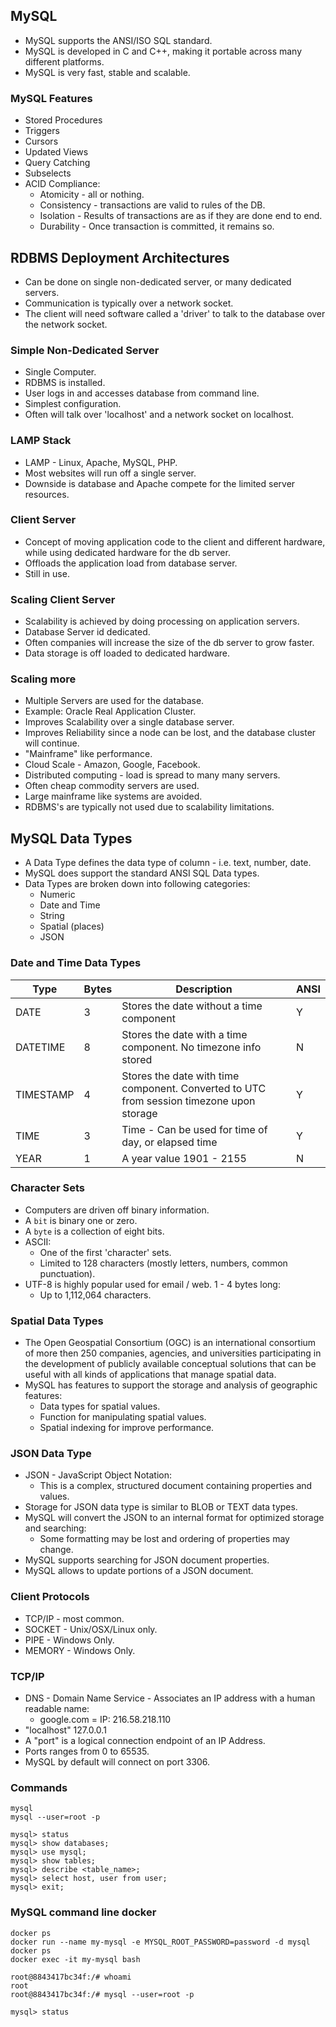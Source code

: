 ## MySQL

- MySQL supports the ANSI/ISO SQL standard.
- MySQL is developed in C and C++, making it portable across many different platforms.
- MySQL is very fast, stable and scalable.

### MySQL Features

- Stored Procedures
- Triggers
- Cursors
- Updated Views
- Query Catching
- Subselects
- ACID Compliance:
    - Atomicity - all or nothing.
    - Consistency - transactions are valid to rules of the DB.
    - Isolation - Results of transactions are as if they are done end to end.
    - Durability - Once transaction is committed, it remains so.

## RDBMS Deployment Architectures

- Can be done on single non-dedicated server, or many dedicated servers.
- Communication is typically over a network socket.
- The client will need software called a 'driver' to talk to the database over the network socket.

### Simple Non-Dedicated Server

- Single Computer.
- RDBMS is installed.
- User logs in and accesses database from command line.
- Simplest configuration.
- Often will talk over 'localhost' and a network socket on localhost.

### LAMP Stack

- LAMP - Linux, Apache, MySQL, PHP.
- Most websites will run off a single server.
- Downside is database and Apache compete for the limited server resources.

### Client Server

- Concept of moving application code to the client and different hardware, while using dedicated hardware
for the db server.
- Offloads the application load from database server.
- Still in use.

### Scaling Client Server

- Scalability is achieved by doing processing on application servers.
- Database Server id dedicated.
- Often companies will increase the size of the db server to grow faster.
- Data storage is off loaded to dedicated hardware.

### Scaling more

- Multiple Servers are used for the database.
- Example: Oracle Real Application Cluster.
- Improves Scalability over a single database server.
- Improves Reliability since a node can be lost, and the database cluster will continue.
- "Mainframe" like performance.
- Cloud Scale - Amazon, Google, Facebook.
- Distributed computing - load is spread to many many servers.
- Often cheap commodity servers are used.
- Large mainframe like systems are avoided.
- RDBMS's are typically not used due to scalability limitations.

## MySQL Data Types

- A Data Type defines the data type of column - i.e. text, number, date.
- MySQL does support the standard ANSI SQL Data types.
- Data Types are broken down into following categories:
    - Numeric
    - Date and Time
    - String
    - Spatial (places)
    - JSON

### Date and Time Data Types

| Type | Bytes | Description | ANSI |
|---|---|---|---|
| DATE | 3 | Stores the date without a time component | Y |
| DATETIME | 8 | Stores the date with a time component. No timezone info stored | N |
| TIMESTAMP | 4 | Stores the date with time component. Converted to UTC from session timezone upon storage | Y |
| TIME | 3 | Time - Can be used for time of day, or elapsed time | Y |
| YEAR | 1 | A year value 1901 - 2155 | N |

### Character Sets

- Computers are driven off binary information.
- A `bit` is binary one or zero.
- A `byte` is a collection of eight bits.
- ASCII:
    - One of the first 'character' sets.
    - Limited to 128 characters (mostly letters, numbers, common punctuation).
- UTF-8 is highly popular used for email / web. 1 - 4 bytes long:
    - Up to 1,112,064 characters.

### Spatial Data Types

- The Open Geospatial Consortium (OGC) is an international consortium of more then 250 companies,
agencies, and universities participating in the development of publicly available conceptual solutions that
can be useful with all kinds of applications that manage spatial data.
- MySQL has features to support the storage and analysis of geographic features:
    - Data types for spatial values.
    - Function for manipulating spatial values.
    - Spatial indexing for improve performance.

### JSON Data Type

- JSON - JavaScript Object Notation:
    - This is a complex, structured document containing properties and values.
- Storage for JSON data type is similar to BLOB or TEXT data types.
- MySQL will convert the JSON to an internal format for optimized storage and searching:
    - Some formatting may be lost and ordering of properties may change.
- MySQL supports searching for JSON document properties.
- MySQL allows to update portions of a JSON document.

### Client Protocols

- TCP/IP - most common.
- SOCKET - Unix/OSX/Linux only.
- PIPE - Windows Only.
- MEMORY - Windows Only.

### TCP/IP

- DNS - Domain Name Service - Associates an IP address with a human readable name:
    - google.com = IP: 216.58.218.110
- "localhost" 127.0.0.1
- A "port" is a logical connection endpoint of an IP Address.
- Ports ranges from 0 to 65535.
- MySQL by default will connect on port 3306.

### Commands

```console
mysql
mysql --user=root -p

mysql> status
mysql> show databases;
mysql> use mysql;
mysql> show tables;
mysql> describe <table_name>;
mysql> select host, user from user;
mysql> exit;
```

### MySQL command line docker

```console
docker ps
docker run --name my-mysql -e MYSQL_ROOT_PASSWORD=password -d mysql
docker ps
docker exec -it my-mysql bash

root@8843417bc34f:/# whoami
root
root@8843417bc34f:/# mysql --user=root -p

mysql> status
```






















